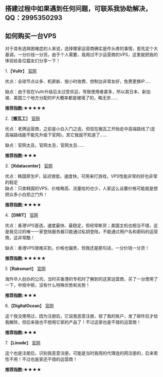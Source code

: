 ## **搭建过程中如果遇到任何问题，可联系我协助解决，QQ：2995350293**

## 如何购买一台VPS

对于具有选择困难症的人来说，选择哪家运营商确实是件头疼的事情，首先定个大基调，一分价钱一分货。由于个人需要，我用过不少运营商的VPS，这里就把我的体验给各位猿友们分享一下！

1.【**Vultr**】
 [官网](https://my.vultr.com/)
 
 优点：全球节点众多、机房新、按小时收费、控制台非常友好，免费更换IP.....  
 
 缺点：由于现在Vultr升级后太过受欢迎，导致使用者甚多，所以其日本、新加坡、美国三个地方分配的IP大概率都是被墙了的，略无奈......
 
 **推荐指数:★★★★★**

2.【**搬瓦工**】
[官网](https://bandwagonhost.com/)

优点：老牌运营商，之前是小白入门之选，但现在搬瓦工开始走中高端路线了(走高端路线能不能先升级下官网)，其它我就不知道了......  

缺点：官网太丑，官网太丑，官网太丑......

**推荐指数:★★★**

3.【**Kdatacenter**】
[官网](https://www.kdatacenter.com)

优点：韩国原生IP，延迟很低，速度快，可用来打游戏，VPS性能非常的好也非常的稳定  
缺点：只卖韩国的VPS、价格略高、流量给的也少，人家这么设置价格可能就是想把众多小白拒之门外！

**推荐指数:★★★★**

4.【**DMIT**】
[官网](https://www.dmit.io)

优点：香港VPS首选，速度最快、最稳定，但经常断货；美国主机也相当不错，这是我见过的唯一一家登陆服务器只能通过私钥登陆，不能通过用户名和密码的运营商，这非常酷！  

缺点：香港VPS很难买到，价格也偏贵，但我还是那句话，一分价钱一分货！

**推荐指数:★★★★★**

5【**Raksmart**】
[官网](https://www.raksmart.com)

海外华人创办的公司，当时买香港的专机时了解到的这家运营商，买了一台使用了一下，中规中矩，没有什么特殊优势和劣势！

**推荐指数:★★★**


6.【**DigitalOcean**】
[官网](https://cloud.digitalocean.com)

这个我没使用过，因为注册后，它说我恶意注册，锁了我的账户，发了邮件后才给我解除，但后来我也不想用它家的产品了！不过这家也是不错的运营商！

**推荐指数:★★★**

7.【**Linode**】
[官网](https://www.linode.com)

这个也是注册后，识别我恶意注册，可能是当时我用的代理连的网注册的，后来索性不用！不过也是家还不错的运营商！

**推荐指数:★★★★**